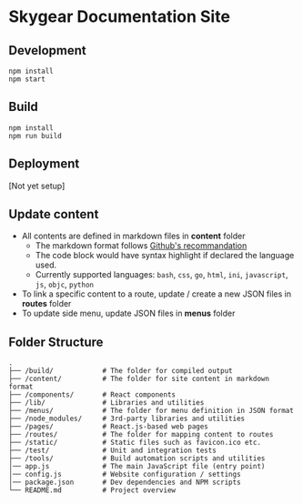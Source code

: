 # Skygear Documentation Site

## Development
```
npm install
npm start
```


## Build
```
npm install
npm run build
```


## Deployment
[Not yet setup]


## Update content
- All contents are defined in markdown files in **content** folder
  - The markdown format follows [Github's recommandation](https://guides.github.com/features/mastering-markdown/)
  - The code block would have syntax highlight if declared the language used.
  - Currently supported languages: `bash`, `css`, `go`, `html`, `ini`, `javascript`, `js`, `objc`, `python`
- To link a specific content to a route, update / create a new JSON files in **routes** folder
- To update side menu, update JSON files in **menus** folder


## Folder Structure
```
.
├── /build/            # The folder for compiled output
├── /content/          # The folder for site content in markdown format
├── /components/       # React components
├── /lib/              # Libraries and utilities
├── /menus/            # The folder for menu definition in JSON format
├── /node_modules/     # 3rd-party libraries and utilities
├── /pages/            # React.js-based web pages
├── /routes/           # The folder for mapping content to routes
├── /static/           # Static files such as favicon.ico etc.
├── /test/             # Unit and integration tests
├── /tools/            # Build automation scripts and utilities
│── app.js             # The main JavaScript file (entry point)
│── config.js          # Website configuration / settings
│── package.json       # Dev dependencies and NPM scripts
└── README.md          # Project overview
```
